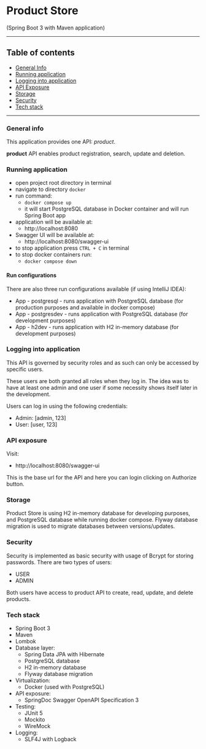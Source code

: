 # Product Store

(Spring Boot 3 with Maven application)

---

## Table of contents

- [General Info](#general-info)
- [Running application](#running-application)
- [Logging into application](#logging-into-application)
- [API Exposure](#api-exposure)
- [Storage](#storage)
- [Security](#security)
- [Tech stack](#tech-stack)

---

### General info

This application provides one API: _product_.

**product** API enables product registration, search, update and deletion.

### Running application

- open project root directory in terminal
- navigate to directory `docker`
- run command: 
  - `docker compose up`
  - it will start PostgreSQL database in Docker container and will run Spring Boot app
- application will be available at:
  - http://localhost:8080
- Swagger UI will be available at:
  - http://localhost:8080/swagger-ui
- to stop application press `CTRL + C` in terminal
- to stop docker containers run:
  - `docker compose down`

#### Run configurations

There are also three run configurations available (if using IntelliJ IDEA):
- App - postgresql - runs application with PostgreSQL database (for production purposes and available in docker compose)
- App - postgresdev - runs application with PostgreSQL database (for development purposes)
- App - h2dev - runs application with H2 in-memory database (for development purposes)

### Logging into application

This API is governed by security roles and as such can only be accessed by specific users.

These users are both granted all roles when they log in. The idea was to have at least one admin and one user if some necessity shows itself later in the development.

Users can log in using the following credentials:
- Admin: [admin, 123]
- User: [user, 123]

### API exposure

Visit:
 - http://localhost:8080/swagger-ui

This is the base url for the API and here you can login clicking on Authorize button.

### Storage

Product Store is using H2 in-memory database for developing purposes, and PostgreSQL database while running docker compose.
Flyway database migration is used to migrate databases between versions/updates.

### Security

Security is implemented as basic security with usage of Bcrypt for storing passwords.
There are two types of users:

- USER
- ADMIN

Both users have access to product API to create, read, update, and delete products.

### Tech stack

- Spring Boot 3
- Maven
- Lombok
- Database layer:
  - Spring Data JPA with Hibernate
  - PostgreSQL database
  - H2 in-memory database
  - Flyway database migration
- Virtualization:
    - Docker (used with PostgreSQL)
- API exposure:
    - SpringDoc Swagger OpenAPI Specification 3
- Testing:
    - JUnit 5
    - Mockito
    - WireMock
- Logging:
    - SLF4J with Logback

